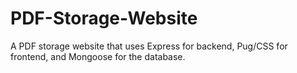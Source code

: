 # PDF-Storage-Website
A PDF storage website that uses Express for backend, Pug/CSS for frontend, and Mongoose for the database. 
